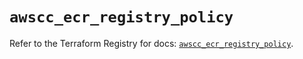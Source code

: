 # `awscc_ecr_registry_policy`

Refer to the Terraform Registry for docs: [`awscc_ecr_registry_policy`](https://registry.terraform.io/providers/hashicorp/awscc/0.70.0/docs/resources/ecr_registry_policy).
